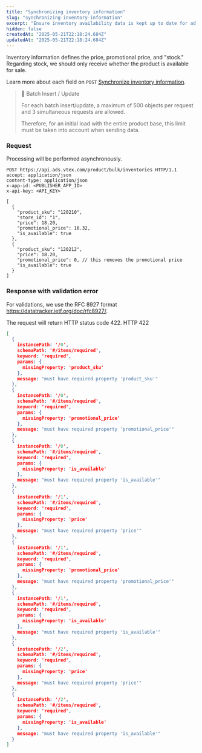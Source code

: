 ```yaml
---
title: "Synchronizing inventory information"
slug: "synchronizing-inventory-information"
excerpt: "Ensure inventory availability data is kept up to date for ad display."
hidden: false
createdAt: "2025-05-21T22:18:24.684Z"
updatedAt: "2025-05-21T22:18:24.684Z"
---
```


Inventory information defines the price, promotional price, and "stock." Regarding stock, we should only receive whether the product is available for sale.

Learn more about each field on `POST` [Synchronize inventory information](https://developers.vtex.com/docs/api-reference/vtex-ads-api#post-/product/bulk/inventories).

> 🚧 Batch Insert / Update
> 
> For each batch insert/update, a maximum of 500 objects per request and 3 simultaneous requests are allowed.
> 
> Therefore, for an initial load with the entire product base, this limit must be taken into account when sending data.

### Request

Processing will be performed asynchronously.

```http
POST https://api.ads.vtex.com/product/bulk/inventories HTTP/1.1
accept: application/json
content-type: application/json
x-app-id: <PUBLISHER_APP_ID>
x-api-key: <API_KEY>

[
  {
    "product_sku": "120210",
    "store_id": "1",
    "price": 18.20,
    "promotional_price": 16.32,
    "is_available": true
  },
  {
    "product_sku": "120212",
    "price": 18.20,
    "promotional_price": 0, // this removes the promotional price
    "is_available": true
  }
]  
```

### Response with validation error

For validations, we use the RFC 8927 format https://datatracker.ietf.org/doc/rfc8927/.

The request will return HTTP status code 422. HTTP 422

```json
[
  {
    instancePath: '/0',
    schemaPath: '#/items/required',
    keyword: 'required',
    params: {
      missingProperty: 'product_sku'
    },
    message: "must have required property 'product_sku'"
  },
  {
    instancePath: '/0',
    schemaPath: '#/items/required',
    keyword: 'required',
    params: {
      missingProperty: 'promotional_price'
    },
    message: "must have required property 'promotional_price'"
  },
  {
    instancePath: '/0',
    schemaPath: '#/items/required',
    keyword: 'required',
    params: {
      missingProperty: 'is_available'
    },
    message: "must have required property 'is_available'"
  },
  {
    instancePath: '/1',
    schemaPath: '#/items/required',
    keyword: 'required',
    params: {
      missingProperty: 'price'
    },
    message: "must have required property 'price'"
  },
  {
    instancePath: '/1',
    schemaPath: '#/items/required',
    keyword: 'required',
    params: {
      missingProperty: 'promotional_price'
    },
    message: "must have required property 'promotional_price'"
  },
  {
    instancePath: '/1',
    schemaPath: '#/items/required',
    keyword: 'required',
    params: {
      missingProperty: 'is_available'
    },
    message: "must have required property 'is_available'"
  },
  {
    instancePath: '/2',
    schemaPath: '#/items/required',
    keyword: 'required',
    params: {
      missingProperty: 'price'
    },
    message: "must have required property 'price'"
  },
  {
    instancePath: '/2',
    schemaPath: '#/items/required',
    keyword: 'required',
    params: {
      missingProperty: 'is_available'
    },
    message: "must have required property 'is_available'"
  }
]
```

